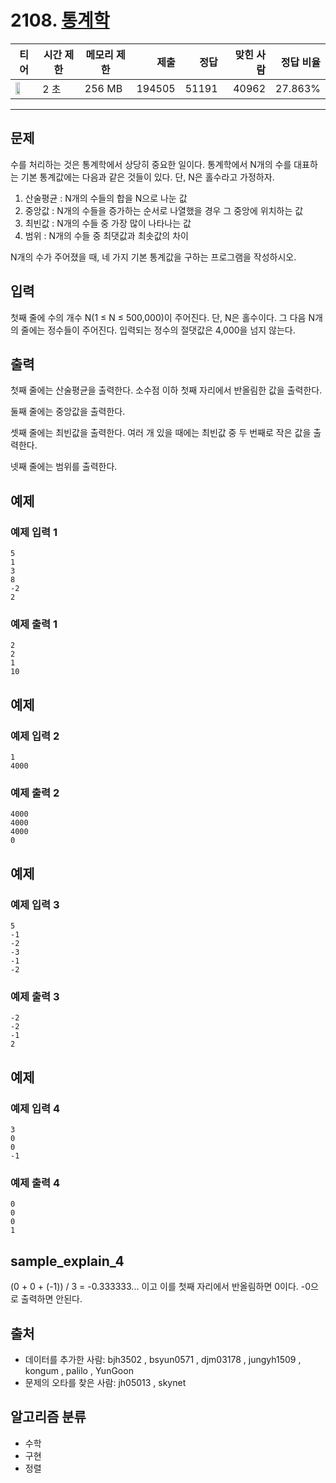 # 2108. [통계학](https://www.acmicpc.net/problem/2108)

| 티어 | 시간 제한 | 메모리 제한 | 제출 | 정답 | 맞힌 사람 | 정답 비율 |
|---|---|---|---:|---:|---:|---:|
| <img src="https://static.solved.ac/tier_small/9.svg" width="50%" /> | 2 초 | 256 MB | 194505 | 51191 | 40962 | 27.863% |

---

## 문제

수를 처리하는 것은 통계학에서 상당히 중요한 일이다. 통계학에서 N개의 수를 대표하는 기본 통계값에는 다음과 같은 것들이 있다. 단, N은 홀수라고 가정하자.

1. 산술평균 : N개의 수들의 합을 N으로 나눈 값
2. 중앙값 : N개의 수들을 증가하는 순서로 나열했을 경우 그 중앙에 위치하는 값
3. 최빈값 : N개의 수들 중 가장 많이 나타나는 값
4. 범위 : N개의 수들 중 최댓값과 최솟값의 차이

N개의 수가 주어졌을 때, 네 가지 기본 통계값을 구하는 프로그램을 작성하시오.

## 입력

첫째 줄에 수의 개수 N(1 ≤ N ≤ 500,000)이 주어진다. 단, N은 홀수이다. 그 다음 N개의 줄에는 정수들이 주어진다. 입력되는 정수의 절댓값은 4,000을 넘지 않는다.

## 출력

첫째 줄에는 산술평균을 출력한다. 소수점 이하 첫째 자리에서 반올림한 값을 출력한다.

둘째 줄에는 중앙값을 출력한다.

셋째 줄에는 최빈값을 출력한다. 여러 개 있을 때에는 최빈값 중 두 번째로 작은 값을 출력한다.

넷째 줄에는 범위를 출력한다.

## 예제

### 예제 입력 1

```
5
1
3
8
-2
2
```

### 예제 출력 1

```
2
2
1
10
```

## 예제

### 예제 입력 2

```
1
4000
```

### 예제 출력 2

```
4000
4000
4000
0
```

## 예제

### 예제 입력 3

```
5
-1
-2
-3
-1
-2
```

### 예제 출력 3

```
-2
-2
-1
2
```

## 예제

### 예제 입력 4

```
3
0
0
-1
```

### 예제 출력 4

```
0
0
0
1
```

## sample_explain_4

(0 + 0 + (-1)) / 3 = -0.333333... 이고 이를 첫째 자리에서 반올림하면 0이다. -0으로 출력하면 안된다.

## 출처

- 데이터를 추가한 사람: bjh3502 , bsyun0571 , djm03178 , jungyh1509 , kongum , palilo , YunGoon
- 문제의 오타를 찾은 사람: jh05013 , skynet

## 알고리즘 분류

- 수학
- 구현
- 정렬


